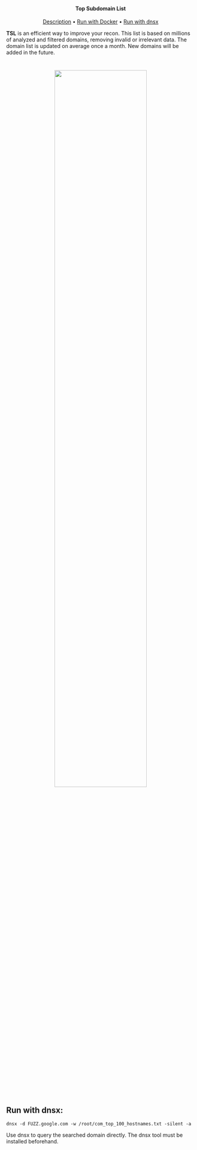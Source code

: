 <h4 align="center">Top Subdomain List</h4>

<p align="center">
  <a href="#description">Description</a> •
  <a href="#run-with-docker">Run with Docker</a> •
  <a href="#run-with-dnsx">Run with dnsx</a>

**TSL** is an efficient way to improve your recon. This list is based on millions of analyzed and filtered domains, removing invalid or irrelevant data. The domain list is updated on average once a month. New domains will be added in the future.
</p>

<h1 align="center">
<img src="https://github-production-user-asset-6210df.s3.amazonaws.com/33299258/371659832-fee117f0-91dd-474e-b062-3f1547144fe8.png?X-Amz-Algorithm=AWS4-HMAC-SHA256&X-Amz-Credential=AKIAVCODYLSA53PQK4ZA%2F20240927%2Fus-east-1%2Fs3%2Faws4_request&X-Amz-Date=20240927T194509Z&X-Amz-Expires=300&X-Amz-Signature=1d999a7cfb45ade99e18bcd7c9abd163b4d7174e847e5e2b039dcf0f2b164fac&X-Amz-SignedHeaders=host" width="70%">
</h1>

## Run with dnsx:
```console
dnsx -d FUZZ.google.com -w /root/com_top_100_hostnames.txt -silent -a
```

Use dnsx to query the searched domain directly. The dnsx tool must be installed beforehand.


